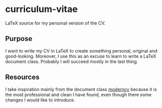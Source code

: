 # curriculum-vitae
LaTeX source for my personal version of the CV.

## Purpose
I want to write my CV in LaTeX to create something personal, original and good-looking. Moreover, I use this as an excuse to learn to write a LaTeX document class. Probably I will succeed mostly in the last thing.

## Resources
I take inspiration mainly from the document class [moderncv](https://www.ctan.org/pkg/moderncv) because it is the most professional and clean I have found, even though there some changes I would like to introduce.
